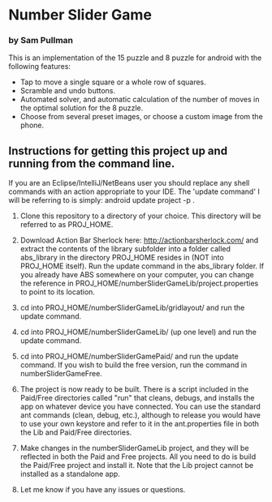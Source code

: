 # Number Slider Game
### by Sam Pullman

This is an implementation of the 15 puzzle and 8 puzzle for android with the following features:
* Tap to move a single square or a whole row of squares.
* Scramble and undo buttons.
* Automated solver, and automatic calculation of the number of moves in the optimal solution for the 8 puzzle.
* Choose from several preset images, or choose a custom image from the phone.

## Instructions for getting this project up and running from the command line.

If you are an Eclipse/IntelliJ/NetBeans user you should replace any shell commands with an action appropriate to your IDE.
The 'update command' I will be referring to is simply:
android update project -p .

1. Clone this repository to a directory of your choice. This directory will be referred to as PROJ_HOME.

2. Download Action Bar Sherlock here:  http://actionbarsherlock.com/ and extract the contents of the library subfolder into a folder called abs_library in the directory PROJ_HOME resides in (NOT into PROJ_HOME itself). Run the update command in the abs_library folder. If you already have ABS somewhere on your computer, you can change the reference in PROJ_HOME/numberSliderGameLib/project.properties to point to its location.

3. cd into PROJ_HOME/numberSliderGameLib/gridlayout/ and run the update command.

4. cd into PROJ_HOME/numberSliderGameLib/ (up one level) and run the update command.

5. cd into PROJ_HOME/numberSliderGamePaid/ and run the update command. If you wish to build the free version, run the command in numberSliderGameFree.

6. The project is now ready to be built. There is a script included in the Paid/Free directories called "run" that cleans, debugs, and installs the app on whatever device you have connected. You can use the standard ant commands (clean, debug, etc.), although to release you would have to use your own keystore and refer to it in the ant.properties file in both the Lib and Paid/Free directories.

7. Make changes in the numberSliderGameLib project, and they will be reflected in both the Paid and Free projects. All you need to do is build the Paid/Free project and install it. Note that the Lib project cannot be installed as a standalone app.

8. Let me know if you have any issues or questions.